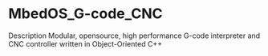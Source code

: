 # MbedOS_G-code_CNC
Description  Modular, opensource, high performance G-code interpreter and CNC controller written in Object-Oriented C++
